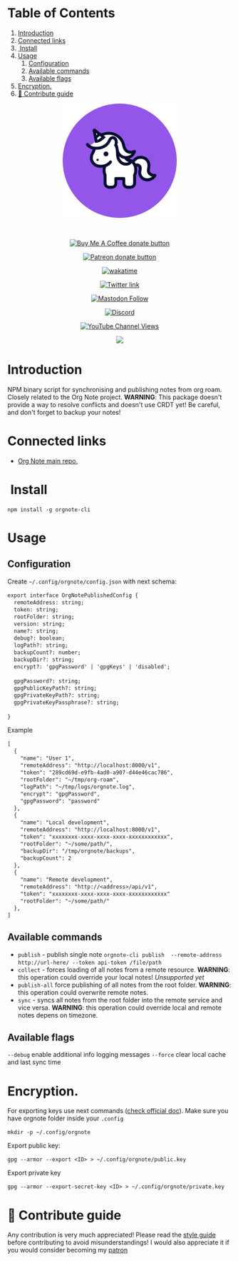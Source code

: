 
# Table of Contents

1.  [Introduction](#orgaeb61d0)
2.  [Connected links](#orgf421265)
3.  [️ Install](#org7862b05)
4.  [Usage](#org08400a0)
    1.  [Configuration](#orga07d666)
    2.  [Available commands](#org4596d4b)
    3.  [Available flags](#org9a8820c)
5.  [Encryption.](#orged5afb7)
6.  [🍩 Contribute guide](#orga6ce78e)

<div align='center'>

<img src='./images/image.png' width='256px' height='256px'>

</div>

&nbsp;

<div align='center'>

<span class='badge-buymeacoffee'>

<a href='https://www.paypal.me/darkawower' title='Paypal' target='_blank'><img src='https://img.shields.io/badge/paypal-donate-blue.svg' alt='Buy Me A Coffee donate button' /></a>

</span>

<span class='badge-patreon'>

<a href='https://patreon.com/artawower' target='_blank' title='Donate to this project using Patreon'><img src='https://img.shields.io/badge/patreon-donate-orange.svg' alt='Patreon donate button' /></a>

</span>

<a href='https://wakatime.com/badge/github/Artawower/orgnote-client'><img src='https://wakatime.com/badge/github/Artawower/orgnote-client.svg' alt='wakatime'></a>

</div>

<div align='center'>

<a href="https://twitter.com/org_note" target="_blank"><img src="https://img.shields.io/twitter/follow/org_note" alt="Twitter link" /></a>

<a href="https://emacs.ch/@orgnote" target="_blank"><img alt="Mastodon Follow" src="https://img.shields.io/mastodon/follow/113090697216193319?domain=https%3A%2F%2Ffosstodon.org&style=social"></a>

<a href="https://discord.com/invite/SFpUb2vSDm" target="_blank"><img src="https://img.shields.io/discord/1161751315324604417" alt="Discord"></a>

<a href="https://www.youtube.com/@OrgNote" target="_blank"><img alt="YouTube Channel Views" src="https://img.shields.io/youtube/channel/views/UCN14DUE5umdrlEm7odW3gOw"></a>

</div>

<div align='center'>

<a href="https://play.google.com/store/apps/details?id=org.note.app" target="_blank">

<img src="./images/google-play.svg" width="140px" height="auto">

</a>

</div>


<a id="orgaeb61d0"></a>

# Introduction

NPM binary script for synchronising and publishing notes from org roam. Closely related to the Org Note project.
**WARNING**: This package doesn't provide a way to resolve conflicts and doesn't use CRDT yet! Be careful, and don't forget to backup your notes!


<a id="orgf421265"></a>

# Connected links

-   [Org Note main repo.](https://github.com/Artawower/orgnote)


<a id="org7862b05"></a>

# ️ Install

    npm install -g orgnote-cli


<a id="org08400a0"></a>

# Usage


<a id="orga07d666"></a>

## Configuration

Create `~/.config/orgnote/config.json` with next schema:

    export interface OrgNotePublishedConfig {
      remoteAddress: string;
      token: string;
      rootFolder: string;
      version: string;
      name?: string;
      debug?: boolean;
      logPath?: string;
      backupCount?: number;
      backupDir?: string;
      encrypt?: 'gpgPassword' | 'gpgKeys' | 'disabled';
    
      gpgPassword?: string;
      gpgPublicKeyPath?: string;
      gpgPrivateKeyPath?: string;
      gpgPrivateKeyPassphrase?: string;
    
    }

Example

    [
      {
        "name": "User 1",
        "remoteAddress": "http://localhost:8000/v1",
        "token": "289cd69d-e9fb-4ad0-a907-d44e46cac786",
        "rootFolder": "~/tmp/org-roam",
        "logPath": "~/tmp/logs/orgnote.log",
        "encrypt": "gpgPassword",
        "gpgPassword": "password"
      },
      {
        "name": "Local development",
        "remoteAddress": "http://localhost:8000/v1",
        "token": "xxxxxxxx-xxxx-xxxx-xxxx-xxxxxxxxxxxx",
        "rootFolder": "~/some/path/",
        "backupDir": "/tmp/orgnote/backups",
        "backupCount": 2
      },
      {
        "name": "Remote development",
        "remoteAddress": "http://<address>/api/v1",
        "token": "xxxxxxxx-xxxx-xxxx-xxxx-xxxxxxxxxxxx"
        "rootFolder": "~/some/path/"
      },
    ]


<a id="org4596d4b"></a>

## Available commands

-   `publish` - publish single note
    `orgnote-cli publish  --remote-address http://url-here/ --token api-token /file/path`
-   `collect` -  forces loading of all notes from a remote resource. **WARNING**: this operation could override your local notes! 
    *Unsupported yet*
-   `publish-all` force publishing of all notes from the root folder. **WARNING**: this operation could overwrite remote notes.
-   `sync` - syncs all notes from the root folder into the remote service and vice versa. **WARNING**: this operation could override local and remote notes depens on timezone.


<a id="org9a8820c"></a>

## Available flags

`--debug` enable additional info logging messages
`--force` clear local cache and last sync time


<a id="orged5afb7"></a>

# Encryption.

For exporting keys use next commands ([check official doc](https://www.gnupg.org/documentation/)). Make sure you have orgnote folder inside your `.config`

    mkdir -p ~/.config/orgnote

Export public key:

    gpg --armor --export <ID> > ~/.config/orgnote/public.key

Export private key

    gpg --armor --export-secret-key <ID> > ~/.config/orgnote/private.key


<a id="orga6ce78e"></a>

# 🍩 Contribute guide

Any contribution is very much appreciated! Please read the [style guide](./CONTRIBUTE.md) before contributing to avoid misunderstandings!
I would also appreciate it if you would consider becoming my [patron](https://www.patreon.com/artawower)

